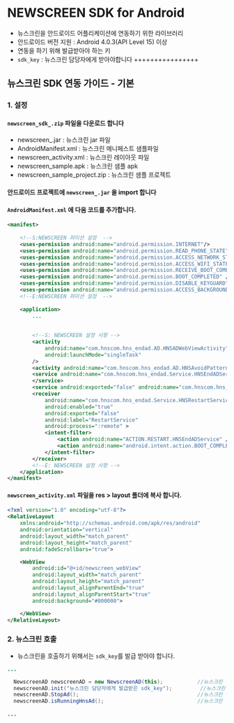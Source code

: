 # NEWSCREEN SDK for Android

* 뉴스크린을 안드로이드 어플리케이션에 연동하기 위한 라이브러리
* 안드로이드 버전 지원 : Android 4.0.3(API Level 15) 이상
* 연동을 하기 위해 발급받아야 하는 키
* `sdk_key` : 뉴스크린 담당자에게 받아야합니다 ++++++++++++++++


## 뉴스크린 SDK 연동 가이드 - 기본

### 1. 설정

#### `newscreen_sdk_.zip` 파일을 다운로드 합니다
- newscreen_.jar : 뉴스크린 jar 파일
- AndroidManifest.xml : 뉴스크린 메니페스트 샘플파일
- newscreen_activity.xml : 뉴스크린 레이아웃 파일
- newscreen_sample.apk : 뉴스크린 샘플 apk
- newscreen_sample_project.zip : 뉴스크린 샘플 프로젝트
  

#### 안드로이드 프로젝트에 `newscreen_.jar` 을 import 합니다

#### `AndroidManifest.xml` 에 다음 코드를 추가합니다.
```Xml
<manifest>
  
    <!--S:NEWSCREEN 퍼미션 설정  -->
    <uses-permission android:name="android.permission.INTERNET"/>
    <uses-permission android:name="android.permission.READ_PHONE_STATE"/>
    <uses-permission android:name="android.permission.ACCESS_NETWORK_STATE"/>
    <uses-permission android:name="android.permission.ACCESS_WIFI_STATE" />
    <uses-permission android:name="android.permission.RECEIVE_BOOT_COMPLETED" />
    <uses-permission android:name="android.permission.BOOT_COMPLETED" />
    <uses-permission android:name="android.permission.DISABLE_KEYGUARD" />
    <uses-permission android:name="android.permission.ACCESS_BACKGROUND_SERVICE" />
    <!--E:NEWSCREEN 퍼미션 설정  -->
    
    <application>
        ...
        
  
        <!--S: NEWSCREEN 설정 사항 -->
        <activity
            android:name="com.hnscom.hns_endad.AD.HNSADWebViewActivity"
            android:launchMode="singleTask"
        />
        <activity android:name="com.hnscom.hns_endad.AD.HNSAvoidPatternActivity" />
        <service android:name="com.hnscom.hns_endad.Service.HNSEndADService">
        </service>
        <service android:exported="false" android:name="com.hnscom.hns_endad.Service.HNSForeGroundService" android:process=":locker" />
        <receiver
            android:name="com.hnscom.hns_endad.Service.HNSRestartService"
            android:enabled="true"
            android:exported="false"
            android:label="RestartService"
            android:process=":remote" >
            <intent-filter>
                <action android:name="ACTION.RESTART.HNSEndADService" />
                <action android:name="android.intent.action.BOOT_COMPLETED" />
            </intent-filter>
        </receiver>
        <!--E: NEWSCREEN 설정 사항 -->
    </application>
</manifest>
```

#### `newscreen_activity.xml` 파일을 res > layout 폴더에 복사 합니다.
```Xml
<?xml version="1.0" encoding="utf-8"?>
<RelativeLayout
    xmlns:android="http://schemas.android.com/apk/res/android"
    android:orientation="vertical"
    android:layout_width="match_parent"
    android:layout_height="match_parent"
    android:fadeScrollbars="true">

    <WebView
        android:id="@+id/newscreen_webView"
        android:layout_width="match_parent"
        android:layout_height="match_parent"
        android:layout_alignParentEnd="true"
        android:layout_alignParentStart="true"
        android:background="#000000">

    </WebView>
</RelativeLayout>

```

### 2. 뉴스크린 호출
- 뉴스크린을 호출하기 위해서는 `sdk_key`를 발급 받아야 합니다.

```Java
...

  NewscreenAD newscreenAD = new NewscreenAD(this);           //뉴스크린 정의
  newscreenAD.init("뉴스크린 담당자에게 발급받은 sdk_key");         //뉴스크린 시작
  newscreenAD.StopAd();                                      //뉴스크린 종료
  newscreenAD.isRunningHnsAd();                              //뉴스크린 동작중인 여부 확인
  
...
```
